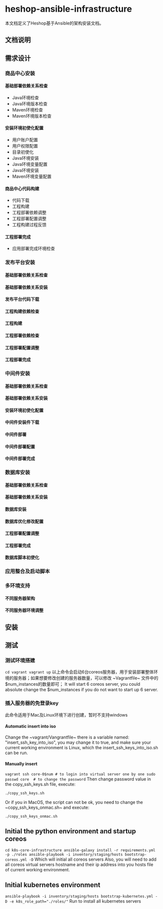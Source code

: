 # heshop-ansible-infrastructure

本文档定义了Heshop基于Ansible的架构安装文档。

## 文档说明 ##

## 需求设计 ##


### 商品中心安装 ###

#### 基础部署依赖关系检查 ####
  * Java环境检查
  * Java环境版本检查
  * Maven环境检查
  * Maven环境版本检查
#### 安装环境初使化配置 ####
  * 用户账户配置
  * 用户权限配置
  * 目录初使化
  * Java环境安装
  * Java环境变量配置
  * Java环境安装
  * Maven环境变量配置
#### 商品中心代码构建 ####
  * 代码下载
  * 工程构建
  * 工程部署依赖调整
  * 工程部署配置调整
  * 工程构建过程反馈
  
#### 工程部署完成 ####
  * 应用部署完成环境检查

### 发布平台安装 ###
#### 基础部署依赖关系检查 ####

#### 基础部署依赖关系安装 ####

#### 发布平台代码下载 ####

#### 工程构建依赖检查 ####

#### 工程构建 ####

#### 工程部署依赖检查 ####

#### 工程部署配置调整 ####

#### 工程部署完成 ####


### 中间件安装 ###
#### 基础部署依赖关系检查 ####

#### 基础部署依赖关系安装 ####

#### 安装环境初使化配置 ####

#### 中间件安装件下载 ####

#### 中间件部署 ####

#### 中间件部署配置 ####

#### 中间件部署完成 ####


### 数据库安装 ###
#### 基础部署依赖关系检查 ####

#### 基础部署依赖关系安装 ####

#### 数据库安装 ####

#### 数据库优化修改配置 ####

#### 工程部署配置调整 ####

#### 工程部署完成 ####

#### 数据库脚本初使化 ####

### 应用整合及启动脚本 ###

### 多环境支持 ###

#### 不同服务器架构 ####

#### 不同服务器环境调整 ####

## 安装 ##

## 测试 ##

### 测试环境搭建 ###

`
cd vagrant
vagrant up
`
以上命令会启动6台coreos服务器，用于安装部署整体环境的服务器；如果想要修改创建的服务器数量，可以修改 ~Vagrantfile~ 文件中的$num_instances的数量即可；
It will start 6 coreos server, you could absolute change the $num_instances if you do not want to start up 6 server. 

### 插入服务器的免登录key ###

此命令适用于Mac及Linux环境下进行创建，暂时不支持windows

#### Automatic insert into iso ####

Change the ~vagrant/Vangrantfile~ there is a variable named: "insert_ssh_key_into_iso", you may change it to true, and make sure your current working environment is Linux, which the insert_ssh_keys_into_iso.sh can be run.

#### Manually insert ####

`
vagrant ssh core-0$num # to login into virtual server one by one
sudo passwd core  # to change the password
`
Then change password value in the copy_ssh_keys.sh file, execute:

`
./copy_ssh_keys.sh 
`

Or if you in MacOS, the script can not be ok, you need to change the ~copy_ssh_keys_onmac.sh~ and execute:

`
./copy_ssh_keys_onmac.sh
`

## Initial the python environment and startup coreos ##
`
cd k8s-core-infrastructure
ansible-galaxy install -r requirements.yml -p ./roles
ansible-playbook -i inventory/staging/hosts bootstrap-coreos.yml -D
`
Which will initial all coreos servers
Also, you will need to add all coreos virtual servers hostname and their ip address into you hosts file of current working environment.

## Initial kubernetes environment ##
`
ansible-playbook -i inventory/staging/hosts bootstrap-kubernetes.yml -D -e k8s_role_path="./roles/"
`
Run to install all kubernetes servers

